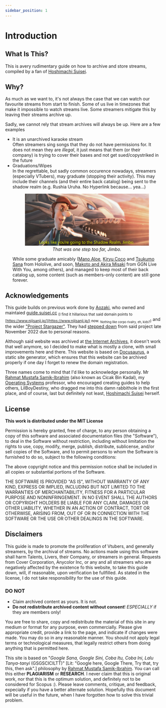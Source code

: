 ```yaml
---
sidebar_position: 1
---
```


# Introduction

## What Is This?

This is avery rudimentary guide on how to archive and store streams, compiled by a fan of [Hoshimachi Suisei](https://www.youtube.com/channel/UC5CwaMl1eIgY8h02uZw7u8A).

## Why?

As much as we want to, it's not always the case that we can watch our favourite streams from start to finish. Some of us live in timezones that make it impossible to watch streams live. Some streamers mitigate this by leaving their streams archive up. 

Sadly, we cannot rely that stream archives will always be up. Here are a few examples
 * It is an unarchived karaoke stream <br />
 Often streamers sing songs that they do not have permissions for. It does not mean they are *illegal*, it just means that them (or their company) is trying to cover their bases and not get sued/copystriked in the future
 * Graduations/Wipes<br />
 In the regrettable, but sadly common occurence nowadays, streamers (especially VTubers), may graduate (stopping their activity). This may include their channels (and their entire back catalog) being sent to the shadow realm (e.g. Rushia Uruha. No Hyperlink because... yea...) <br /><figure> ![image](../static/img/shadow_realm.jpg) <figcaption align="center">*That was one step too far, Jimbo.*</figcaption></figure>  While some graduate amicably ([Mano Aloe](https://virtualyoutuber.fandom.com/wiki/Mano_Aloe), [Kiryu Coco](https://www.youtube.com/channel/UCS9uQI-jC3DE0L4IpXyvr6w) and [Tsukumo Sana](https://www.youtube.com/channel/UCsUj0dszADCGbF3gNrQEuSQ) from Hololive, and soon, [Makoto and Akira Misaki](https://www.youtube.com/channel/UC6m64Oc1vvb_hpyOLRtxaYg) from GGN Live With You, among others), and managed to keep most of their back catalog up, some content (such as members-only content) are still gone forever.

## Acknowledgements
This guide builds on previous work done by [Aozaki](https://aozaki.cc/), who owned and maintaied [guide.suisei.cc](https://guide.suisei.cc) <sub>(I find it hillarious that said domain points to [https://www.nijisanji.jp/](https://www.nijisanji.jp/) now. <sub>Nothing like corpo rivalry, eh, kids?</sub>)</sub> and the wider ["Project Stargazer"](https://ko-fi.com/post/Details-of-the-work-I-am-currently-working-on-T6T66CQ71). They had [stepped down](https://ko-fi.com/aozaki) from said project late November 2022 due to personal reasons. 

Although said website was archived at [the Internet Archives](https://web.archive.org/web/20221004095611/https://guide.suisei.cc/), it doesn't work that well anymore, so I decided to make what is mostly a clone, with small improvements here and there. This website is based on [Docusaurus](https://docusaurus.io/), a static site generator, which ensures that this website can be archived properly if one day I forget to renew the domain registration.

Three names come to mind that I'd like to acknowledge personally. Mr [Rahmat Mustafa Samik-Ibrahim](https://cbkadal.blogspot.com/) (also known as Cicak Bin Kadal), my [Operating Systems](https://os.vlsm.org) professor, who encouraged creating guides to help others, LilBoyDestiny, who dragged me into this damn rabbithole in the first place, and of course, last but definitely not least, [Hoshimachi Suisei](https://www.youtube.com/channel/UC5CwaMl1eIgY8h02uZw7u8A) herself.

## License
__This work is distributed under the MIT License__

Permission is hereby granted, free of charge, to any person obtaining a copy of this software and associated documentation files (the "Software"), to deal in the Software without restriction, including without limitation the rights to use, copy, modify, merge, publish, distribute, sublicense, and/or sell copies of the Software, and to permit persons to whom the Software is furnished to do so, subject to the following conditions:

The above copyright notice and this permission notice shall be included in all copies or substantial portions of the Software.

THE SOFTWARE IS PROVIDED "AS IS", WITHOUT WARRANTY OF ANY KIND, EXPRESS OR IMPLIED, INCLUDING BUT NOT LIMITED TO THE WARRANTIES OF MERCHANTABILITY, FITNESS FOR A PARTICULAR PURPOSE AND NONINFRINGEMENT. IN NO EVENT SHALL THE AUTHORS OR COPYRIGHT HOLDERS BE LIABLE FOR ANY CLAIM, DAMAGES OR OTHER LIABILITY, WHETHER IN AN ACTION OF CONTRACT, TORT OR OTHERWISE, ARISING FROM, OUT OF OR IN CONNECTION WITH THE SOFTWARE OR THE USE OR OTHER DEALINGS IN THE SOFTWARE.

## Disclaimers
This guide is made to promote the proliferation of Vtubers, and generally streamers, by the archival of streams. No actions made using this software shall harm Talents, Livers, their Company, or streamers in general. Requests from Cover Corporation, Anycolor Inc, or any and all streamers who are negatively affected by the existence fo this website, to take this guide down, will, if reasonable, upon verification be fullfilled. As stated in the license, I do not take responsibility for the use of this guide.

### DO NOT
* Claim archived content as yours. It is not.
* __Do not redistribute archived content without consent__! *ESPECIALLY* if they are members only!

You are free to share, copy and redistribute the material of this site in any medium or format for any purpose, even commercially. Please give appropriate credit, provide a link to the page, and indicate if changes were made. You may do so in any reasonable manner. You should not apply legal terms or technological measures, that legally restrict others from doing anything that is permitted here.

This site is based on "*Google Sana, Google Sini, Coba Itu, Coba Ini, Lalu Tanya-tanyi* (GSGSCICILTT)" [Lit: "Google here, Google There, Try that, try this, then ask".] philosophy by [Rahmat Mustafa Samik-Ibrahim](https://cbkadal.blogspot.com/). You can call this either __PLAGIARISM__ or __RESEARCH__. I never claim that this is original work, nor that this is the optimum solution, and definitely not to be considered for Scopus :). Please leave comments, critique, and feedback, expecially if you have a better alternate solution. Hopefully this document will be useful in the future, when I have forgotten how to solve this trivial problem.

